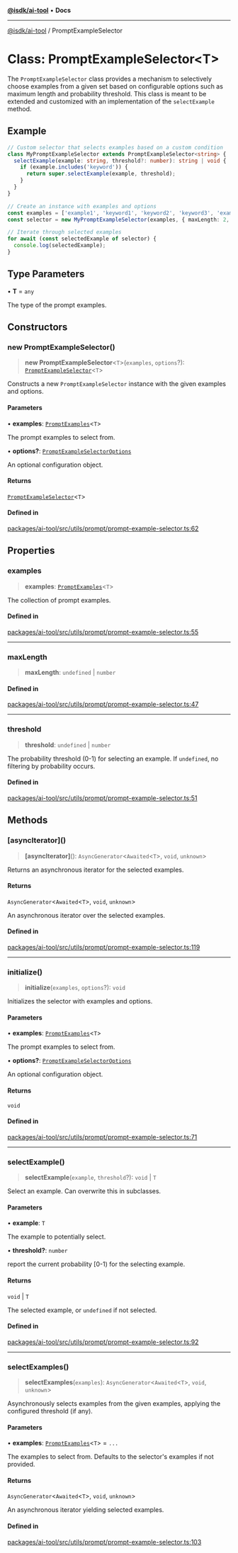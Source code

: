 [**@isdk/ai-tool**](../README.md) • **Docs**

***

[@isdk/ai-tool](../globals.md) / PromptExampleSelector

# Class: PromptExampleSelector\<T\>

The `PromptExampleSelector` class provides a mechanism to selectively choose examples from a given set based on
configurable options such as maximum length and probability threshold. This class is meant to be extended and customized
with an implementation of the `selectExample` method.

## Example

```ts
// Custom selector that selects examples based on a custom condition
class MyPromptExampleSelector extends PromptExampleSelector<string> {
  selectExample(example: string, threshold?: number): string | void {
    if (example.includes('keyword')) {
      return super.selectExample(example, threshold);
    }
  }
}

// Create an instance with examples and options
const examples = ['example1', 'keyword1', 'keyword2', 'keyword3', 'example2', 'keyword4'];
const selector = new MyPromptExampleSelector(examples, { maxLength: 2, threshold: 0.8 });

// Iterate through selected examples
for await (const selectedExample of selector) {
  console.log(selectedExample);
}
```

## Type Parameters

• **T** = `any`

The type of the prompt examples.

## Constructors

### new PromptExampleSelector()

> **new PromptExampleSelector**\<`T`\>(`examples`, `options`?): [`PromptExampleSelector`](PromptExampleSelector.md)\<`T`\>

Constructs a new `PromptExampleSelector` instance with the given examples and options.

#### Parameters

• **examples**: [`PromptExamples`](../type-aliases/PromptExamples.md)\<`T`\>

The prompt examples to select from.

• **options?**: [`PromptExampleSelectorOptions`](../interfaces/PromptExampleSelectorOptions.md)

An optional configuration object.

#### Returns

[`PromptExampleSelector`](PromptExampleSelector.md)\<`T`\>

#### Defined in

[packages/ai-tool/src/utils/prompt/prompt-example-selector.ts:62](https://github.com/isdk/ai-tool.js/blob/e324043799402aa2caa41711a9168487ab85c166/src/utils/prompt/prompt-example-selector.ts#L62)

## Properties

### examples

> **examples**: [`PromptExamples`](../type-aliases/PromptExamples.md)\<`T`\>

The collection of prompt examples.

#### Defined in

[packages/ai-tool/src/utils/prompt/prompt-example-selector.ts:55](https://github.com/isdk/ai-tool.js/blob/e324043799402aa2caa41711a9168487ab85c166/src/utils/prompt/prompt-example-selector.ts#L55)

***

### maxLength

> **maxLength**: `undefined` \| `number`

#### Defined in

[packages/ai-tool/src/utils/prompt/prompt-example-selector.ts:47](https://github.com/isdk/ai-tool.js/blob/e324043799402aa2caa41711a9168487ab85c166/src/utils/prompt/prompt-example-selector.ts#L47)

***

### threshold

> **threshold**: `undefined` \| `number`

The probability threshold (0-1) for selecting an example. If `undefined`, no filtering by probability occurs.

#### Defined in

[packages/ai-tool/src/utils/prompt/prompt-example-selector.ts:51](https://github.com/isdk/ai-tool.js/blob/e324043799402aa2caa41711a9168487ab85c166/src/utils/prompt/prompt-example-selector.ts#L51)

## Methods

### \[asyncIterator\]()

> **\[asyncIterator\]**(): `AsyncGenerator`\<`Awaited`\<`T`\>, `void`, `unknown`\>

Returns an asynchronous iterator for the selected examples.

#### Returns

`AsyncGenerator`\<`Awaited`\<`T`\>, `void`, `unknown`\>

An asynchronous iterator over the selected examples.

#### Defined in

[packages/ai-tool/src/utils/prompt/prompt-example-selector.ts:119](https://github.com/isdk/ai-tool.js/blob/e324043799402aa2caa41711a9168487ab85c166/src/utils/prompt/prompt-example-selector.ts#L119)

***

### initialize()

> **initialize**(`examples`, `options`?): `void`

Initializes the selector with examples and options.

#### Parameters

• **examples**: [`PromptExamples`](../type-aliases/PromptExamples.md)\<`T`\>

The prompt examples to select from.

• **options?**: [`PromptExampleSelectorOptions`](../interfaces/PromptExampleSelectorOptions.md)

An optional configuration object.

#### Returns

`void`

#### Defined in

[packages/ai-tool/src/utils/prompt/prompt-example-selector.ts:71](https://github.com/isdk/ai-tool.js/blob/e324043799402aa2caa41711a9168487ab85c166/src/utils/prompt/prompt-example-selector.ts#L71)

***

### selectExample()

> **selectExample**(`example`, `threshold`?): `void` \| `T`

Select an example. Can overwrite this in subclasses.

#### Parameters

• **example**: `T`

The example to potentially select.

• **threshold?**: `number`

report the current probability [0-1) for the selecting example.

#### Returns

`void` \| `T`

The selected example, or `undefined` if not selected.

#### Defined in

[packages/ai-tool/src/utils/prompt/prompt-example-selector.ts:92](https://github.com/isdk/ai-tool.js/blob/e324043799402aa2caa41711a9168487ab85c166/src/utils/prompt/prompt-example-selector.ts#L92)

***

### selectExamples()

> **selectExamples**(`examples`): `AsyncGenerator`\<`Awaited`\<`T`\>, `void`, `unknown`\>

Asynchronously selects examples from the given examples, applying the configured threshold (if any).

#### Parameters

• **examples**: [`PromptExamples`](../type-aliases/PromptExamples.md)\<`T`\> = `...`

The examples to select from. Defaults to the selector's examples if not provided.

#### Returns

`AsyncGenerator`\<`Awaited`\<`T`\>, `void`, `unknown`\>

An asynchronous iterator yielding selected examples.

#### Defined in

[packages/ai-tool/src/utils/prompt/prompt-example-selector.ts:103](https://github.com/isdk/ai-tool.js/blob/e324043799402aa2caa41711a9168487ab85c166/src/utils/prompt/prompt-example-selector.ts#L103)
